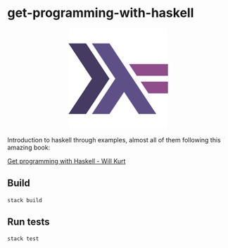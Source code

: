 # get-programming-with-haskell

<p align="center">
  <img width="45%" src="./haskell.png">
</p>

Introduction to haskell through examples, almost all of them following this amazing book: 

[Get programming with Haskell - Will Kurt](https://www.manning.com/books/get-programming-with-haskell)

## Build
```shell
stack build
```

## Run tests
```shell
stack test
```
